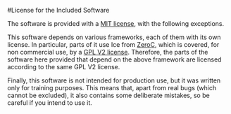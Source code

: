 #License for the Included Software 

The software is provided with a [MIT license](http://opensource.org/licenses/MIT), with the following exceptions.

This software depends on various frameworks, each of them with its own license.
In particular, parts of it use Ice from [ZeroC](http://www.zeroc.com), which is covered, for non commercial use,
by a [GPL V2 license](http://www.gnu.org/licenses/old-licenses/gpl-2.0.html).  Therefore, the parts of the 
software here provided that depend on the above framework are licensed according to the same GPL V2 license.

Finally, this software is not intended for production use, but it was written only for training purposes. This means that,
apart from real bugs (which cannot be excluded), it also contains some deliberate mistakes, so be careful if you intend to
use it.

